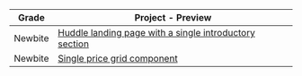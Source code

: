 | Grade | Project - Preview |
| ----- | ----------------- |
| Newbite | [Huddle landing page with a single introductory section](https://chalkier-ignition.000webhostapp.com/Newbie/project-01/index.html) |
| Newbite | [Single price grid component](https://chalkier-ignition.000webhostapp.com/Newbie/project-02/index.html) |

